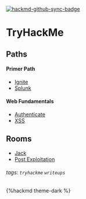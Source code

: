 [![hackmd-github-sync-badge](https://hackmd.io/UUI_Bm4cSySLAp4ff9ZaSw/badge)](https://hackmd.io/UUI_Bm4cSySLAp4ff9ZaSw)
# TryHackMe

Paths
---
#### Primer Path
- [Ignite](https://hackmd.io/Tj4tL3PiTRWAOZPbQ6LEOw)
- [Splunk](https://hackmd.io/7SYZvqHITFO1ZDY9MHTsYg)

#### Web Fundamentals
- [Authenticate](https://hackmd.io/dYoluWbSTDOhLYObPLWT8A)
- [XSS](https://hackmd.io/vd50RtZyRqm6mpYU7LwTXw)


Rooms
---
* [Jack](https://hackmd.io/qoHBDU8ZSLeIuzQmrTLkrA)
* [Post Exploitation](https://hackmd.io/HNwMBls9T6-7LSeRsK6MkQ)

###### tags: `tryhackme` `writeups`
{%hackmd theme-dark %}